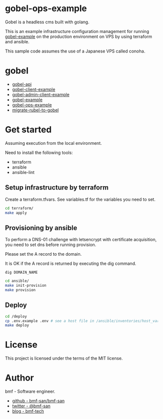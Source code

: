# gobel-ops-example
Gobel is a headless cms built with golang.

This is an example infrastructure configuration management for running [gobel-example](https://github.com/bmf-san/gobel-example) on the production environment on VPS by using terraform and ansible.

This sample code assumes the use of a Japanese VPS called conoha.

# gobel
- [gobel-api](https://github.com/bmf-san/gobel-api)
- [gobel-client-example](https://github.com/bmf-san/gobel-client-example)
- [gobel-admin-client-example](https://github.com/bmf-san/gobel-admin-client-example)
- [gobel-example](https://github.com/bmf-san/gobel-example)
- [gobel-ops-example](https://github.com/bmf-san/gobel-ops-example)
- [migrate-rubel-to-gobel](https://github.com/bmf-san/migrate-rubel-to-gobel)

# Get started
Assuming execution from the local environment.

Need to install the following tools:
- terraform
- ansible
- ansible-lint


## Setup infrastructure by terraform
Create a terraform.tfvars.
See variables.tf for the variables you need to set.

```sh
cd terraform/
make apply
```

## Provisioning by ansible
To perform a DNS-01 challenge with letsencrypt with certificate acquisition, you need to set dns before running provision.

Please set the A record to the domain.

It is OK if the A record is returned by executing the dig command.

```
dig DOMAIN_NAME
```

```sh
cd ansible/
make init-provision
make provision
```

## Deploy
```sh
cd /deploy
cp .env.example .env # see a host file in /ansible/inventories/host_vars and edit an .env.
make deploy
```

# License
This project is licensed under the terms of the MIT license.

# Author
bmf - Software engineer.

- [github - bmf-san/bmf-san](https://github.com/bmf-san/bmf-san)
- [twitter - @bmf-san](https://twitter.com/bmf_san)
- [blog - bmf-tech](http://bmf-tech.com/)
